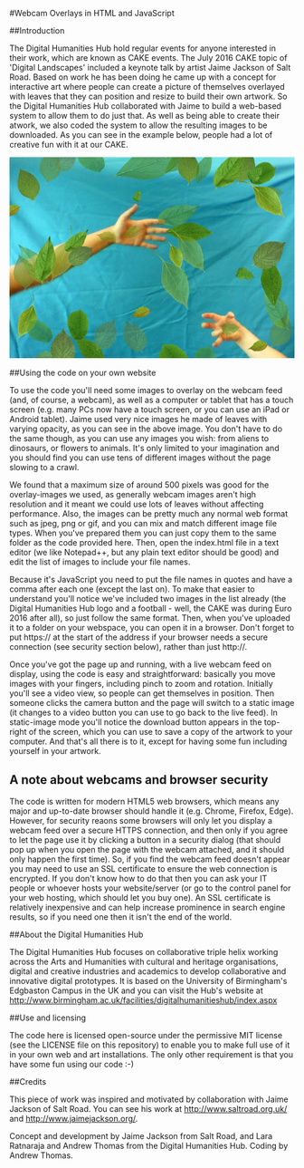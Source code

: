 #Webcam Overlays in HTML and JavaScript

##Introduction

The Digital Humanities Hub hold regular events for anyone interested in their work, which are known as CAKE events. The July 2016 CAKE topic of 'Digital Landscapes' included a keynote talk by artist Jaime Jackson of Salt Road. Based on work he has been doing he came up with a concept for interactive art where people can create a picture of themselves overlayed with leaves that they can position and resize to build their own artwork. So the Digital Humanities Hub collaborated with Jaime to build a web-based system to allow them to do just that. As well as being able to create their atwork, we also coded the system to allow the resulting images to be downloaded. As you can see in the example below, people had a lot of creative fun with it at our CAKE.

![A screenshot of the working code in a browser](./screenshot.jpg)

##Using the code on your own website

To use the code you'll need some images to overlay on the webcam feed (and, of course, a webcam), as well as a computer or tablet that has a touch screen (e.g. many PCs now have a touch screen, or you can use an iPad or Android tablet). Jaime used very nice images he made of leaves with varying opacity, as you can see in the above image. You don't have to do the same though, as you can use any images you wish: from aliens to dinosaurs, or flowers to animals. It's only limited to your imagination and you should find you can use tens of different images without the page slowing to a crawl.

We found that a maximum size of around 500 pixels was good for the overlay-images we used, as generally webcam images aren't high resolution and it meant we could use lots of leaves without affecting performance. Also, the images can be pretty much any normal web format such as jpeg, png or gif, and you can mix and match different image file types. When you've prepared them you can just copy them to the same folder as the code provided here. Then, open the index.html file in a text editor (we like Notepad++, but any plain text editor should be good) and edit the list of images to include your file names.

Because it's JavaScript you need to put the file names in quotes and have a comma after each one (except the last on). To make that easier to understand you'll notice we've included two images in the list already (the Digital Humanities Hub logo and a football - well, the CAKE was during Euro 2016 after all), so just follow the same format. Then, when you've uploaded it to a folder on your webspace, you can open it in a browser. Don't forget to put https:// at the start of the address if your browser needs a secure connection (see security section below), rather than just http://.

Once you've got the page up and running, with a live webcam feed on display, using the code is easy and straightforward: basically you move images with your fingers, including pinch to zoom and rotation. Initially you'll see a video view, so people can get themselves in position. Then someone clicks the camera button and the page will switch to a static image (it changes to a video button you can use to go back to the live feed). In static-image mode you'll notice the download button appears in the top-right of the screen, which you can use to save a copy of the artwork to your computer. And that's all there is to it, except for having some fun including yourself in your artwork.

## A note about webcams and browser security

The code is written for modern HTML5 web browsers, which means any major and up-to-date browser should handle it (e.g. Chrome, Firefox, Edge). However, for security reaons some browsers will only let you display a webcam feed over a secure HTTPS connection, and then only if you agree to let the page use it by clicking a button in a security dialog (that should pop up when you open the page with the webcam attached, and it should only happen the first time). So, if you find the webcam feed doesn't appear you may need to use an SSL certificate to ensure the web connection is encrypted. If you don't know how to do that then you can ask your IT people or whoever hosts your website/server (or go to the control panel for your web hosting, which should let you buy one). An SSL certificate is relatively inexpensive and can help increase prominence in search engine results, so if you need one then it isn't the end of the world.

##About the Digital Humanities Hub

The Digital Humanities Hub focuses on collaborative triple helix working across the Arts and Humanities with cultural and heritage organisations, digital and creative industries and academics to develop collaborative and innovative digital prototypes. It is based on the University of Birmingham's Edgbaston Campus in the UK and you can visit the Hub's website at http://www.birmingham.ac.uk/facilities/digitalhumanitieshub/index.aspx

##Use and licensing

The code here is licensed open-source under the permissive MIT license (see the LICENSE file on this repository) to enable you to make full use of it in your own web and art installations. The only other requirement is that you have some fun using our code :-)

##Credits

This piece of work was inspired and motivated by collaboration with Jaime Jackson of Salt Road. You can see his work at http://www.saltroad.org.uk/ and http://www.jaimejackson.org/.

Concept and development by Jaime Jackson from Salt Road, and Lara Ratnaraja and Andrew Thomas from the Digital Humanities Hub. Coding by Andrew Thomas.

